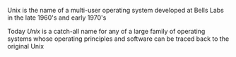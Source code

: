 Unix is the name of a multi-user operating system developed at Bells Labs in the late 1960's and early 1970's

Today *Unix* is a catch-all name for any of a large family of operating systems whose operating principles and software can be traced back to the original Unix

